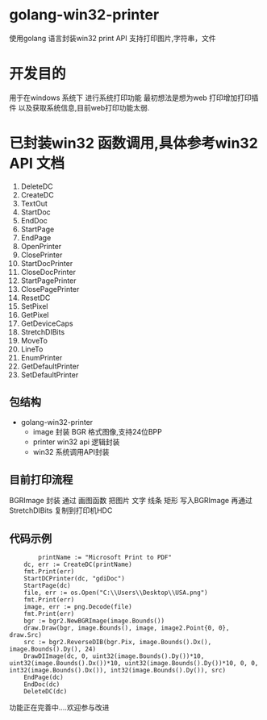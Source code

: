 # golang-win32-printer
使用golang 语言封装win32 print API 支持打印图片,字符串，文件
# 开发目的
用于在windows 系统下 进行系统打印功能
最初想法是想为web 打印增加打印插件 以及获取系统信息,目前web打印功能太弱.

# 已封装win32 函数调用,具体参考win32 API 文档
1. DeleteDC
2. CreateDC
3. TextOut
4. StartDoc
5. EndDoc
6. StartPage
7. EndPage
8. OpenPrinter
9. ClosePrinter
10. StartDocPrinter
11. CloseDocPrinter
12. StartPagePrinter
13. ClosePagePrinter
14. ResetDC
15. SetPixel
16. GetPixel
17. GetDeviceCaps
18. StretchDIBits
19. MoveTo
20. LineTo
21. EnumPrinter
22. GetDefaultPrinter
23. SetDefaultPrinter

## 包结构
-  golang-win32-printer
     - image 封装 BGR 格式图像,支持24位BPP
     - printer win32 api 逻辑封装
     - win32 系统调用API封装 

## 目前打印流程
BGRImage 封装
通过 画图函数 把图片 文字 线条 矩形 写入BGRImage 再通过 StretchDIBits 复制到打印机HDC

## 代码示例
``` 
        printName := "Microsoft Print to PDF"
	dc, err := CreateDC(printName)
	fmt.Print(err)
	StartDCPrinter(dc, "gdiDoc")
	StartPage(dc)
	file, err := os.Open("C:\\Users\\Desktop\\USA.png")
	fmt.Print(err)
	image, err := png.Decode(file)
	fmt.Print(err)
	bgr := bgr2.NewBGRImage(image.Bounds())
	draw.Draw(bgr, image.Bounds(), image, image2.Point{0, 0}, draw.Src)
	src := bgr2.ReverseDIB(bgr.Pix, image.Bounds().Dx(), image.Bounds().Dy(), 24)
	DrawDIImage(dc, 0, uint32(image.Bounds().Dy())*10, uint32(image.Bounds().Dx())*10, uint32(image.Bounds().Dy())*10, 0, 0, int32(image.Bounds().Dx()), int32(image.Bounds().Dy()), src)
	EndPage(dc)
	EndDoc(dc)
	DeleteDC(dc)
```
功能正在完善中....欢迎参与改进
